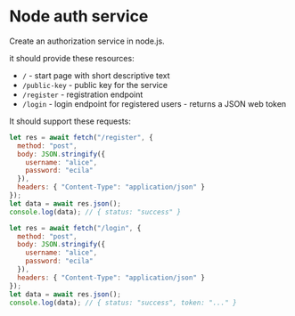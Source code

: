 # Node auth service

Create an authorization service in node.js.

it should provide these resources:

- `/` - start page with short descriptive text
- `/public-key` - public key for the service
- `/register` - registration endpoint
- `/login` - login endpoint for registered users - returns a JSON web token

It should support these requests:

```js
let res = await fetch("/register", {
  method: "post",
  body: JSON.stringify({
    username: "alice",
    password: "ecila"
  }),
  headers: { "Content-Type": "application/json" }
});
let data = await res.json();
console.log(data); // { status: "success" }
```

```js
let res = await fetch("/login", {
  method: "post",
  body: JSON.stringify({
    username: "alice",
    password: "ecila"
  }),
  headers: { "Content-Type": "application/json" }
});
let data = await res.json();
console.log(data); // { status: "success", token: "..." }
```
